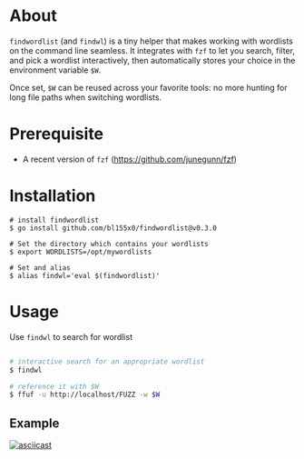# About

`findwordlist` (and `findwl`) is a tiny helper that makes working with wordlists on the command line seamless.
It integrates with `fzf` to let you search, filter, and pick a wordlist interactively, then automatically stores your choice in the environment variable `$W`.

Once set, `$W` can be reused across your favorite tools: no more hunting for long file paths when switching wordlists.

# Prerequisite

* A recent version of `fzf` (https://github.com/junegunn/fzf)
  
# Installation

```
# install findwordlist
$ go install github.com/bl155x0/findwordlist@v0.3.0

# Set the directory which contains your wordlists
$ export WORDLISTS=/opt/mywordlists

# Set and alias 
$ alias findwl='eval $(findwordlist)'
```
# Usage

Use `findwl` to search for wordlist

```bash

# interactive search for an appropriate wordlist
$ findwl

# reference it with $W
$ ffuf -u http://localhost/FUZZ -w $W
```

## Example
[![asciicast](https://asciinema.org/a/746362.svg)](https://asciinema.org/a/746362)
